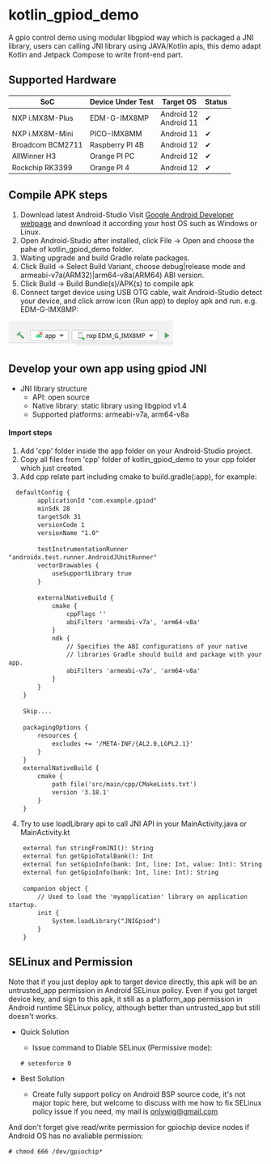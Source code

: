 # kotlin_gpiod_demo

A gpio control demo using modular libgpiod way which is packaged a JNI library, users can calling JNI library using JAVA/Kotlin apis, this demo adapt Kotlin and Jetpack Compose to write front-end part.


## Supported Hardware
 
|SoC|Device Under Test|Target OS|Status|
|---|---|---|---|
|NXP i.MX8M-Plus | EDM-G-IMX8MP| Android 12 <br> Android 11 |&#10004;|
|NXP i.MX8M-Mini | PICO-IMX8MM| Android 11|&#10004;|
|Broadcom BCM2711 |Raspberry PI 4B| Android 12 | &#10004;|
|AllWinner H3|Orange PI PC| Android 12 | &#10004;|
|Rockchip RK3399|Orange PI 4| Android 12 | &#10004;|

## Compile APK steps

1. Download latest Android-Studio
Visit [Google Android Developer webpage](https://developer.android.com/studio) and download it according your host OS such as Windows or Linux.
2. Open Android-Studio after installed, click File -> Open and choose the pahe of kotlin_gpiod_demo folder.
3. Waiting upgrade and build Gradle relate packages.
4. Click Build -> Select Build Variant, choose debug|release mode and armeabi-v7a(ARM32)|arm64-v8a(ARM64) ABI version.
5. Click Build -> Build Bundle(s)/APK(s) to compile apk
6. Connect target device using USB OTG cable, wait Android-Studio detect your device, and click arrow icon (Run app) to deploy apk and run. e.g. EDM-G-IMX8MP:

![deploy-apk](images/deploy_apk.png)


## Develop your own app using gpiod JNI

* JNI library structure
  * API: open source
  * Native library: static library using libgpiod v1.4
  * Supported platforms: armeabi-v7a, arm64-v8a

#### Import steps

1. Add 'cpp' folder inside the app folder on your Android-Studio project.
2. Copy all files from 'cpp' folder of kotlin_gpiod_demo to your cpp folder which just created.
3. Add cpp relate part including cmake to build.gradle(:app), for example:
```
  defaultConfig {
        applicationId "com.example.gpiod"
        minSdk 28
        targetSdk 31
        versionCode 1
        versionName "1.0"

        testInstrumentationRunner "androidx.test.runner.AndroidJUnitRunner"
        vectorDrawables {
            useSupportLibrary true
        }

        externalNativeBuild {
            cmake {
                cppFlags ''
                abiFilters 'armeabi-v7a', 'arm64-v8a'
            }
            ndk {
                // Specifies the ABI configurations of your native
                // libraries Gradle should build and package with your app.
                abiFilters 'armeabi-v7a', 'arm64-v8a'
            }
        }
    }

    Skip....
    
    packagingOptions {
        resources {
            excludes += '/META-INF/{AL2.0,LGPL2.1}'
        }
    }
    externalNativeBuild {
        cmake {
            path file('src/main/cpp/CMakeLists.txt')
            version '3.18.1'
        }
    }
```

4. Try to use loadLibrary api to call JNI API in your MainActivity.java or MainActivity.kt
```
    external fun stringFromJNI(): String
    external fun getGpioTotalBank(): Int
    external fun setGpioInfo(bank: Int, line: Int, value: Int): String
    external fun getGpioInfo(bank: Int, line: Int): String

    companion object {
        // Used to load the 'myapplication' library on application startup.
        init {
            System.loadLibrary("JNIGpiod")
        }
    }
```

## SELinux and Permission
Note that if you just deploy apk to target device directly, this apk will be an untrusted_app permission in Android SELinux policy. Even if you got target device key, and sign to this apk, it still as a platform_app permission in Android runtime SELinux policy, although better than untrusted_app but still doesn't works.

* Quick Solution
  * Issue command to Diable SELinux (Permissive mode):
  ```
  # setenforce 0
  ```

* Best Solution
  * Create fully support policy on Android BSP source code, it's not major topic here, but welcome to discuss with me how to fix SELinux policy issue if you need, my mail is onlywig@gmail.com

And don't forget give read/write permission for gpiochip device nodes if Android OS has no avaliable permission:
```
# chmod 666 /dev/gpiochip*
```
